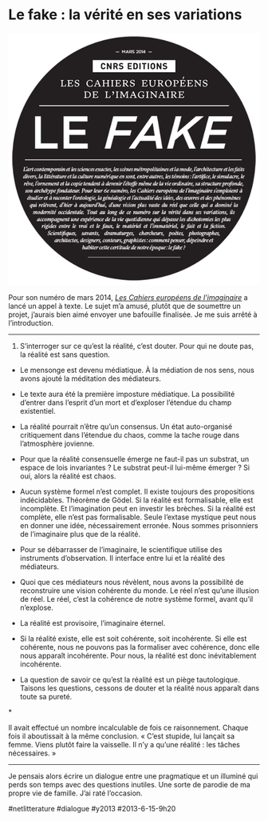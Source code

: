 # Le fake : la vérité en ses variations

![](_i/blog_callcei6_fr1.png)

Pour son numéro de mars 2014, [*Les Cahiers européens de l’imaginaire*](http://www.lescahiers.eu/blog/appel-a-contribution-cei6-le-fake.html#cei6en) a lancé un appel à texte. Le sujet m’a amusé, plutôt que de soumettre un projet, j’aurais bien aimé envoyer une bafouille finalisée. Je me suis arrêté à l’introduction.

---

1. S’interroger sur ce qu’est la réalité, c’est douter. Pour qui ne doute pas, la réalité est sans question.

- Le mensonge est devenu médiatique. À la médiation de nos sens, nous avons ajouté la méditation des médiateurs.

- Le texte aura été la première imposture médiatique. La possibilité d’entrer dans l’esprit d’un mort et d’exploser l’étendue du champ existentiel.

- La réalité pourrait n’être qu’un consensus. Un état auto-organisé critiquement dans l’étendue du chaos, comme la tache rouge dans l’atmosphère jovienne.

- Pour que la réalité consensuelle émerge ne faut-il pas un substrat, un espace de lois invariantes ? Le substrat peut-il lui-même émerger ? Si oui, alors la réalité est chaos.

- Aucun système formel n’est complet. Il existe toujours des propositions indécidables. Théorème de Gödel. Si la réalité est formalisable, elle est incomplète. Et l’imagination peut en investir les brèches. Si la réalité est complète, elle n’est pas formalisable. Seule l’extase mystique peut nous en donner une idée, nécessairement erronée. Nous sommes prisonniers de l’imaginaire plus que de la réalité.

- Pour se débarrasser de l’imaginaire, le scientifique utilise des instruments d’observation. Il interface entre lui et la réalité des médiateurs.

- Quoi que ces médiateurs nous révèlent, nous avons la possibilité de reconstruire une vision cohérente du monde. Le réel n’est qu’une illusion de réel. Le réel, c’est la cohérence de notre système formel, avant qu’il n’explose.

- La réalité est provisoire, l’imaginaire éternel.

- Si la réalité existe, elle est soit cohérente, soit incohérente. Si elle est cohérente, nous ne pouvons pas la formaliser avec cohérence, donc elle nous apparaît incohérente. Pour nous, la réalité est donc inévitablement incohérente.

- La question de savoir ce qu’est la réalité est un piège tautologique. Taisons les questions, cessons de douter et la réalité nous apparaît dans toute sa pureté.

\*

Il avait effectué un nombre incalculable de fois ce raisonnement. Chaque fois il aboutissait à la même conclusion. « C’est stupide, lui lançait sa femme. Viens plutôt faire la vaisselle. Il n’y a qu’une réalité : les tâches nécessaires. »

---

Je pensais alors écrire un dialogue entre une pragmatique et un illuminé qui perds son temps avec des questions inutiles. Une sorte de parodie de ma propre vie de famille. J’ai raté l’occasion.



#netlitterature #dialogue #y2013 #2013-6-15-9h20
